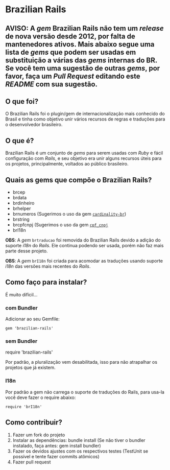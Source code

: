 # Brazilian Rails

## AVISO: A _gem_ Brazilian Rails não tem um _release_ de nova versão desde 2012, por falta de mantenedores ativos. Mais abaixo segue uma lista de _gems_ que podem ser usadas em substituição a várias das _gems_ internas do BR. Se você tem uma sugestão de outras _gems_, por favor, faça um _Pull Request_ editando este _README_ com sua sugestão.

## O que foi?

O Brazilian Rails foi o plugin/gem de internacionalização mais conhecido do Brasil e tinha como objetivo unir vários recursos de regras e traduções para o desenvolvedor brasileiro.

## O que é?

Brazilian Rails é um conjunto de _gems_ para serem usadas com _Ruby_ e fácil configuração com _Rails_, e seu objetivo era unir alguns recursos úteis para os projetos, principalmente, voltados ao público brasileiro.

## Quais as gems que compõe o Brazilian Rails?

* brcep
* brdata
* brdinheiro
* brhelper
* brnumeros (Sugerimos o uso da gem [`cardinality-br`][cardinalitybr])
* brstring
* brcpfcnpj (Sugerimos o uso da gem [`cpf_cnpj`][cpfcnpj]
* brI18n

**OBS**: A _gem_ `brtraducao` foi removida do Brazilian Rails devido a adição do suporte _i18n_ do _Rails_. Ele continua podendo ser usada, porém não faz mais parte desse projeto.

**OBS**: A _gem_ `brI18n` foi criada para acomodar as traduções usando suporte _i18n_ das versões mais recentes do _Rails_.

## Como faço para instalar?

É muito difícil...

### com Bundler

Adicionar ao seu Gemfile:

	gem 'brazilian-rails'

### sem Bundler

require 'brazilian-rails'

Por padrão, a pluralização vem desabilitada, isso para não atrapalhar os projetos que já existem.

### I18n

Por padrão a gem não carrega o suporte de traduções do Rails, para usa-la você deve fazer o require abaixo:

	require 'brI18n'

## Como contribuir?

1. Fazer um fork do projeto
1. Instalar as dependências: bundle install (Se não tiver o bundler instalado, faça antes: gem install bundler)
1. Fazer os devidos ajustes com os respectivos testes (TestUnit se possível e tente fazer commits atômicos)
1. Fazer pull request

[cardinalitybr]: https://github.com/leandro/cardinality-br
[cpfcnpj]: https://github.com/fnando/cpf_cnpj
